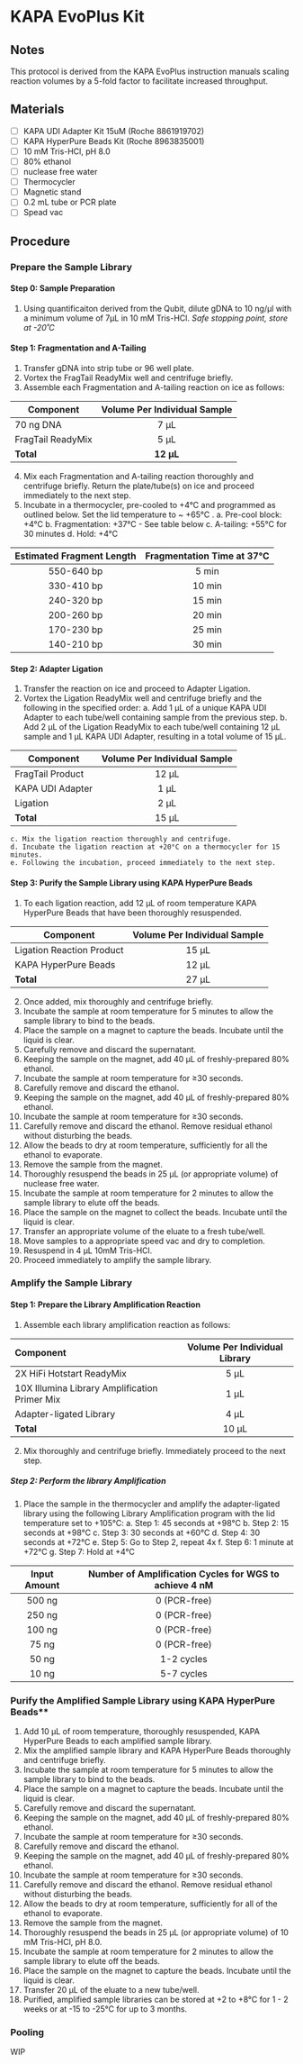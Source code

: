 # KAPA EvoPlus Kit

## Notes

This protocol is derived from the KAPA EvoPlus instruction manuals scaling reaction volumes by a 5-fold factor to facilitate increased throughput.

## Materials 
- [ ] KAPA UDI Adapter Kit 15uM (Roche 8861919702)
- [ ] KAPA HyperPure Beads Kit (Roche 8963835001)
- [ ] 10 mM Tris-HCl, pH 8.0
- [ ] 80% ethanol
- [ ] nuclease free water
- [ ] Thermocycler
- [ ] Magnetic stand
- [ ] 0.2 mL tube or PCR plate
- [ ] Spead vac

## Procedure

### Prepare the Sample Library

#### Step 0: Sample Preparation
1. Using quantificaiton derived from the Qubit, dilute gDNA to 10 ng/µl with a minimum volume of 7µL in 10 mM Tris-HCl.
*Safe stopping point, store at -20˚C*

#### Step 1: Fragmentation and A-Tailing
1. Transfer gDNA into strip tube or 96 well plate.
2. Vortex the FragTail ReadyMix well and centrifuge briefly. 
3. Assemble each Fragmentation and A-tailing reaction on ice as follows:

|Component|Volume Per Individual Sample|
|---------|:---:|
|70 ng DNA  |7 μL                                          
|FragTail ReadyMix  |5 μL                     
|**Total**    |**12 μL**                     
                    
4. Mix each Fragmentation and A-tailing reaction thoroughly and centrifuge briefly. Return the plate/tube(s) on ice and proceed immediately to the next step. 
5. Incubate in a thermocycler, pre-cooled to +4°C  and programmed as outlined below. Set the lid temperature to ~ +65°C .
	a. Pre-cool block: +4°C
	b. Fragmentation: +37°C - See table below
	c. A-tailing: +55°C for 30 minutes
	d. Hold: +4°C

|Estimated Fragment Length|Fragmentation Time at 37°C  |
|:---:|:---:|
|550-640 bp|5 min                                           
|330-410 bp|10 min                   
|240-320 bp|15 min                    
|200-260 bp|20 min                      
|170-230 bp|25 min
|140-210 bp|30 min                   

#### Step 2: Adapter Ligation

1. Transfer the reaction on ice and proceed to Adapter Ligation.
2. Vortex the Ligation ReadyMix well and centrifuge briefly and the following in the specified order:
	a. Add 1 µL of a unique KAPA UDI Adapter to each tube/well containing sample from the previous step.
	b. Add 2 µL of the Ligation ReadyMix to each tube/well containing 12 µL sample and 1 µL KAPA UDI Adapter, resulting in a total volume of 15 µL.

|Component|Volume Per Individual Sample |
|----------|:---:|
|FragTail Product|12 μL                                         
|KAPA UDI Adapter|1 μL                 
|Ligation|2 μL                   
|**Total**|15 μL                     

	c. Mix the ligation reaction thoroughly and centrifuge.
	d. Incubate the ligation reaction at +20°C on a thermocycler for 15 minutes.
	e. Following the incubation, proceed immediately to the next step.
  
#### Step 3: Purify the Sample Library using KAPA HyperPure Beads

1. To each ligation reaction, add 12 μL of room temperature KAPA HyperPure Beads that have
been thoroughly resuspended.

|Component|Volume Per Individual Sample |
|----------|:---:|
|Ligation Reaction Product|15 μL                                         
|KAPA HyperPure Beads|12 μL                                 
|**Total**|27 μL

2. Once added, mix thoroughly and centrifuge briefly.
3. Incubate the sample at room temperature for 5 minutes to allow the sample library to bind to the beads.
4. Place the sample on a magnet to capture the beads. Incubate until the liquid is clear.
5. Carefully remove and discard the supernatant.
6. Keeping the sample on the magnet, add 40 μL of freshly-prepared 80% ethanol.
7. Incubate the sample at room temperature for ≥30 seconds.
8. Carefully remove and discard the ethanol.
9. Keeping the sample on the magnet, add 40 μL of freshly-prepared 80% ethanol.
10. Incubate the sample at room temperature for ≥30 seconds.
11. Carefully remove and discard the ethanol. Remove residual ethanol without disturbing the
beads.
12. Allow the beads to dry at room temperature, sufficiently for all the ethanol to evaporate.
13. Remove the sample from the magnet.
14. Thoroughly resuspend the beads in 25 µL (or appropriate volume) of nuclease free water. 
15. Incubate the sample at room temperature for 2 minutes to allow the sample library to elute off the beads.
16. Place the sample on the magnet to collect the beads. Incubate until the liquid is clear.
17. Transfer an appropriate volume of the eluate to a fresh tube/well.
18. Move samples to a appropriate speed vac and dry to completion.
19. Resuspend in 4 µL 10mM Tris-HCl.
20. Proceed immediately to amplify the sample library.

### Amplify the Sample Library

#### Step 1: Prepare the Library Amplification Reaction
1. Assemble each library amplification reaction as follows:

|Component|Volume Per Individual Library |
|:---|:---:|
|2X HiFi Hotstart ReadyMix|5 μL                                         
|10X Illumina Library Amplification Primer Mix|1 μL   
|Adapter-ligated Library| 4 μL                                
|**Total**|10 μL

2. Mix thoroughly and centrifuge briefly. Immediately proceed to the next step. 


##### Step 2: Perform the library Amplification

1. Place the sample in the thermocycler and amplify the adapter-ligated library using the following Library
Amplification program with the lid temperature set to +105°C:
	a. Step 1: 45 seconds at +98°C
	b. Step 2: 15 seconds at +98°C
	c. Step 3: 30 seconds at +60°C
	d. Step 4: 30 seconds at +72°C
	e. Step 5: Go to Step 2, repeat 4x
	f. Step 6: 1 minute at +72°C
	g. Step 7: Hold at +4°C

|Input Amount|Number of Amplification Cycles for WGS to achieve 4 nM |
|:---:|:---:|
|500 ng|0 (PCR-free)                                        
|250 ng|0 (PCR-free)
|100 ng|0 (PCR-free)    
|75 ng |0 (PCR-free)
|50 ng |1-2 cycles
|10 ng |5-7 cycles                          

### Purify the Amplified Sample Library using KAPA HyperPure Beads**

1. Add 10 μL of room temperature, thoroughly resuspended, KAPA HyperPure Beads to each amplified sample
library.
2. Mix the amplified sample library and KAPA HyperPure Beads thoroughly and centrifuge briefly.
3. Incubate the sample at room temperature for 5 minutes to allow the sample library to bind to the beads.
4. Place the sample on a magnet to capture the beads. Incubate until the liquid is clear.
5. Carefully remove and discard the supernatant.
6. Keeping the sample on the magnet, add 40 μL of freshly-prepared 80% ethanol.
7. Incubate the sample at room temperature for ≥30 seconds.
8. Carefully remove and discard the ethanol.
9. Keeping the sample on the magnet, add 40 μL of freshly-prepared 80% ethanol.
10. Incubate the sample at room temperature for ≥30 seconds.
11. Carefully remove and discard the ethanol. Remove residual ethanol without disturbing the beads.
12. Allow the beads to dry at room temperature, sufficiently for all of the ethanol to evaporate.
13. Remove the sample from the magnet.
14. Thoroughly resuspend the beads in 25 μL (or appropriate volume) of 10 mM Tris-HCl, pH 8.0.
15. Incubate the sample at room temperature for 2 minutes to allow the sample library to elute off the beads.
16. Place the sample on the magnet to capture the beads. Incubate until the liquid is clear.
17. Transfer 20 μL of the eluate to a new tube/well.
18. Purified, amplified sample libraries can be stored at +2 to +8°C for 1 - 2 weeks or at -15 to -25°C for up to 3 months. 

### Pooling

WIP
